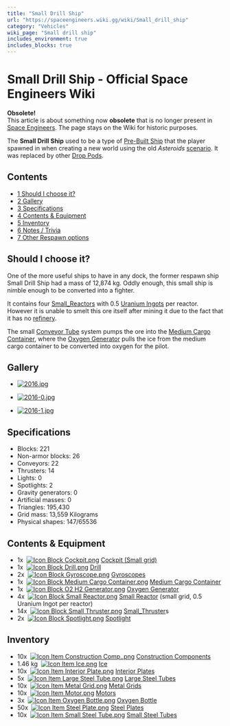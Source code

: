 ```yaml
---
title: "Small Drill Ship"
url: "https://spaceengineers.wiki.gg/wiki/Small_drill_ship"
category: "Vehicles"
wiki_page: "Small drill ship"
includes_environment: true
includes_blocks: true
---
```


# Small Drill Ship - Official Space Engineers Wiki

**Obsolete!**  
This article is about something now **obsolete** that is no longer present in [Space Engineers](https://spaceengineers.wiki.gg/wiki/Space_Engineers "Space Engineers"). The page stays on the Wiki for historic purposes.

The **Small Drill Ship** used to be a type of [Pre-Built Ship](https://spaceengineers.wiki.gg/wiki/Pre-Built_Ship "Pre-Built Ship") that the player spawned in when creating a new world using the old _Asteroids_ [scenario](https://spaceengineers.wiki.gg/wiki/Scenario "Scenario"). It was replaced by other [Drop Pods](https://spaceengineers.wiki.gg/wiki/Drop_Pods "Drop Pods").

## Contents

*   [1 Should I choose it?](#Should_I_choose_it?)
*   [2 Gallery](#Gallery)
*   [3 Specifications](#Specifications)
*   [4 Contents & Equipment](#Contents_&_Equipment)
*   [5 Inventory](#Inventory)
*   [6 Notes / Trivia](#Notes_/_Trivia)
*   [7 Other Respawn options](#Other_Respawn_options)

## Should I choose it?

One of the more useful ships to have in any dock, the former respawn ship Small Drill Ship had a mass of 12,874 kg. Oddly enough, this small ship is nimble enough to be converted into a fighter.

It contains four [Small\_Reactors](https://spaceengineers.wiki.gg/wiki/Small_Reactor "Small Reactor") with 0.5 [Uranium Ingots](https://spaceengineers.wiki.gg/wiki/Uranium_Ingot "Uranium Ingot") per reactor. However it is unable to smelt this ore itself after mining it due to the fact that it has no [refinery](https://spaceengineers.wiki.gg/wiki/Refinery "Refinery").

The small [Conveyor Tube](https://spaceengineers.wiki.gg/wiki/Conveyor_Tube "Conveyor Tube") system pumps the ore into the [Medium Cargo Container](https://spaceengineers.wiki.gg/wiki/Medium_Cargo_Container "Medium Cargo Container"), where the [Oxygen Generator](https://spaceengineers.wiki.gg/wiki/Oxygen_Generator "Oxygen Generator") pulls the ice from the medium cargo container to be converted into oxygen for the pilot.

## Gallery

*   [![2016.jpg](https://spaceengineers.wiki.gg/images/thumb/2016.jpg/120px-2016.jpg?89c8fa)](https://spaceengineers.wiki.gg/wiki/File:2016.jpg)
    
*   [![2016-0.jpg](https://spaceengineers.wiki.gg/images/thumb/2016-0.jpg/120px-2016-0.jpg?911830)](https://spaceengineers.wiki.gg/wiki/File:2016-0.jpg)
    
*   [![2016-1.jpg](https://spaceengineers.wiki.gg/images/thumb/2016-1.jpg/120px-2016-1.jpg?952f49)](https://spaceengineers.wiki.gg/wiki/File:2016-1.jpg)
    

## Specifications

*   Blocks: 221
*   Non-armor blocks: 26
*   Conveyors: 22
*   Thrusters: 14
*   Lights: 0
*   Spotlights: 2
*   Gravity generators: 0
*   Artificial masses: 0
*   Triangles: 195,430
*   Grid mass: 13,559 Kilograms
*   Physical shapes: 147/65536

## Contents & Equipment

*   1x  [![Icon Block Cockpit.png](https://spaceengineers.wiki.gg/images/thumb/Icon_Block_Cockpit.png/21px-Icon_Block_Cockpit.png?c799da)](https://spaceengineers.wiki.gg/wiki/Cockpit "Cockpit") [Cockpit (Small grid)](https://spaceengineers.wiki.gg/wiki/Cockpit "Cockpit")
*   1x  [![Icon Block Drill.png](https://spaceengineers.wiki.gg/images/thumb/Icon_Block_Drill.png/21px-Icon_Block_Drill.png?a1b524)](https://spaceengineers.wiki.gg/wiki/Drill "Drill") [Drill](https://spaceengineers.wiki.gg/wiki/Drill "Drill")
*   2x  [![Icon Block Gyroscope.png](https://spaceengineers.wiki.gg/images/thumb/Icon_Block_Gyroscope.png/21px-Icon_Block_Gyroscope.png?c8eb45)](https://spaceengineers.wiki.gg/wiki/Gyroscope "Gyroscope") [Gyroscopes](https://spaceengineers.wiki.gg/wiki/Gyroscope "Gyroscope")
*   1x  [![Icon Block Medium Cargo Container.png](https://spaceengineers.wiki.gg/images/thumb/Icon_Block_Medium_Cargo_Container.png/21px-Icon_Block_Medium_Cargo_Container.png?5e0039)](https://spaceengineers.wiki.gg/wiki/Medium_Cargo_Container "Medium Cargo Container") [Medium Cargo Container](https://spaceengineers.wiki.gg/wiki/Medium_Cargo_Container "Medium Cargo Container")
*   1x  [![Icon Block O2 H2 Generator.png](https://spaceengineers.wiki.gg/images/thumb/Icon_Block_O2_H2_Generator.png/21px-Icon_Block_O2_H2_Generator.png?60936f)](https://spaceengineers.wiki.gg/wiki/O2_H2_Generator "O2 H2 Generator") [Oxygen Generator](https://spaceengineers.wiki.gg/wiki/O2_H2_Generator "O2 H2 Generator")
*   4x  [![Icon Block Small Reactor.png](https://spaceengineers.wiki.gg/images/thumb/Icon_Block_Small_Reactor.png/21px-Icon_Block_Small_Reactor.png?64124d)](https://spaceengineers.wiki.gg/wiki/Small_Reactor "Small Reactor") [Small Reactor](https://spaceengineers.wiki.gg/wiki/Small_Reactor "Small Reactor") (small grid, 0.5 Uranium Ingot per reactor)
*   14x  [![Icon Block Small Thruster.png](https://spaceengineers.wiki.gg/images/thumb/Icon_Block_Small_Thruster.png/21px-Icon_Block_Small_Thruster.png?98a185)](https://spaceengineers.wiki.gg/wiki/Small_Thruster "Small Thruster") [Small\_Thruster](https://spaceengineers.wiki.gg/wiki/Small_Thruster "Small Thruster")s
*   2x  [![Icon Block Spotlight.png](https://spaceengineers.wiki.gg/images/thumb/Icon_Block_Spotlight.png/21px-Icon_Block_Spotlight.png?fdad17)](https://spaceengineers.wiki.gg/wiki/Spotlight "Spotlight") [Spotlight](https://spaceengineers.wiki.gg/wiki/Spotlight "Spotlight")

## Inventory

*   10x  [![Icon Item Construction Comp..png](https://spaceengineers.wiki.gg/images/thumb/Icon_Item_Construction_Comp..png/21px-Icon_Item_Construction_Comp..png?cdc26f)](https://spaceengineers.wiki.gg/wiki/Construction_Comp. "Construction Comp.") [Construction Components](https://spaceengineers.wiki.gg/wiki/Construction_Comp. "Construction Comp.")
*   1.46 kg  [![Icon Item Ice.png](https://spaceengineers.wiki.gg/images/thumb/Icon_Item_Ice.png/21px-Icon_Item_Ice.png?f8a728)](https://spaceengineers.wiki.gg/wiki/Ice "Ice") [Ice](https://spaceengineers.wiki.gg/wiki/Ice "Ice")
*   10x  [![Icon Item Interior Plate.png](https://spaceengineers.wiki.gg/images/thumb/Icon_Item_Interior_Plate.png/21px-Icon_Item_Interior_Plate.png?d80f8e)](https://spaceengineers.wiki.gg/wiki/Interior_Plate "Interior Plate") [Interior Plates](https://spaceengineers.wiki.gg/wiki/Interior_Plate "Interior Plate")
*   5x  [![Icon Item Large Steel Tube.png](https://spaceengineers.wiki.gg/images/thumb/Icon_Item_Large_Steel_Tube.png/21px-Icon_Item_Large_Steel_Tube.png?31c1e4)](https://spaceengineers.wiki.gg/wiki/Large_Steel_Tube "Large Steel Tube") [Large Steel Tubes](https://spaceengineers.wiki.gg/wiki/Large_Steel_Tube "Large Steel Tube")
*   10x  [![Icon Item Metal Grid.png](https://spaceengineers.wiki.gg/images/thumb/Icon_Item_Metal_Grid.png/21px-Icon_Item_Metal_Grid.png?c674cf)](https://spaceengineers.wiki.gg/wiki/Metal_Grid "Metal Grid") [Metal Grids](https://spaceengineers.wiki.gg/wiki/Metal_Grid "Metal Grid")
*   10x  [![Icon Item Motor.png](https://spaceengineers.wiki.gg/images/thumb/Icon_Item_Motor.png/21px-Icon_Item_Motor.png?4a2f3f)](https://spaceengineers.wiki.gg/wiki/Motor "Motor") [Motors](https://spaceengineers.wiki.gg/wiki/Motor "Motor")
*   3x  [![Icon Item Oxygen Bottle.png](https://spaceengineers.wiki.gg/images/thumb/Icon_Item_Oxygen_Bottle.png/21px-Icon_Item_Oxygen_Bottle.png?d2b25e)](https://spaceengineers.wiki.gg/wiki/Oxygen_Bottle "Oxygen Bottle") [Oxygen Bottle](https://spaceengineers.wiki.gg/wiki/Oxygen_Bottle "Oxygen Bottle")
*   50x  [![Icon Item Steel Plate.png](https://spaceengineers.wiki.gg/images/thumb/Icon_Item_Steel_Plate.png/21px-Icon_Item_Steel_Plate.png?437e3a)](https://spaceengineers.wiki.gg/wiki/Steel_Plate "Steel Plate") [Steel Plates](https://spaceengineers.wiki.gg/wiki/Steel_Plate "Steel Plate")
*   10x  [![Icon Item Small Steel Tube.png](https://spaceengineers.wiki.gg/images/thumb/Icon_Item_Small_Steel_Tube.png/21px-Icon_Item_Small_Steel_Tube.png?4fe418)](https://spaceengineers.wiki.gg/wiki/Small_Steel_Tube "Small Steel Tube") [Small Steel Tubes](https://spaceengineers.wiki.gg/wiki/Small_Steel_Tube "Small Steel Tube")

